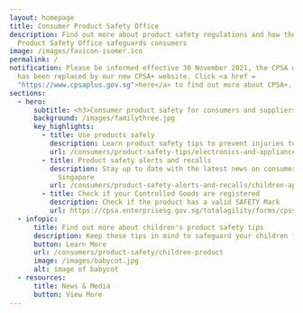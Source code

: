 ```yaml
---
layout: homepage
title: Consumer Product Safety Office
description: Find out more about product safety regulations and how the Consumer
  Product Safety Office safeguards consumers
image: /images/favicon-isomer.ico
permalink: /
notification: Please be informed effective 30 November 2021, the CPSA website
  has been replaced by our new CPSA+ website. Click <a href =
  "https://www.cpsaplus.gov.sg">here</a> to find out more about CPSA+.
sections:
  - hero:
      subtitle: <h3>Consumer product safety for consumers and suppliers<h3>
      background: /images/familythree.jpg
      key_highlights:
        - title: Use products safely
          description: Learn product safety tips to prevent injuries to you and your family
          url: /consumers/product-safety-tips/electronics-and-appliances
        - title: Product safety alerts and recalls
          description: Stay up to date with the latest news on consumer product safety in
            Singapore
          url: /consumers/product-safety-alerts-and-recalls/children-apparel
        - title: Check if your Controlled Goods are registered
          description: Check if the product has a valid SAFETY Mark
          url: https://cpsa.enterprisesg.gov.sg/totalagility/forms/cpssite/PUBSearchCOC.form
  - infopic:
      title: Find out more about children's product safety tips
      description: Keep these tips in mind to safeguard your children from injuries.
      button: Learn More
      url: /consumers/product-safety/children-product
      image: /images/babycot.jpg
      alt: image of babycot
  - resources:
      title: News & Media
      button: View More
---
```

